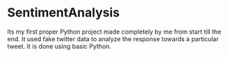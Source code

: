 # SentimentAnalysis
Its my first proper Python project made completely by me from start till the end. It used fake twitter data to analyze the response towards a particular tweet.
It is done using basic Python.
